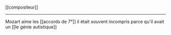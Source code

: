 [[compositeur]]
___
Mozart aime les [[accords de 7°]] il était souvent incompris parce qu'il avait un [[le génie autistique]] 